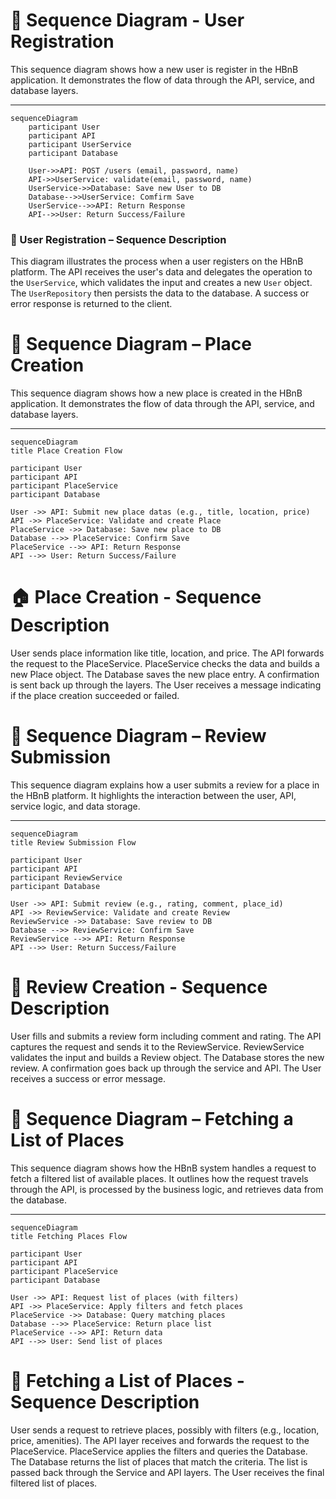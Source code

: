 # 🧩 Sequence Diagram - User Registration

This sequence diagram shows how a new user is register in the HBnB application.
It demonstrates the flow of data through the API, service, and database layers.

---

```mermaid
sequenceDiagram
    participant User
    participant API
    participant UserService
    participant Database

    User->>API: POST /users (email, password, name)
    API->>UserService: validate(email, password, name)
    UserService->>Database: Save new User to DB
    Database-->>UserService: Comfirm Save
    UserService-->>API: Return Response
	API-->>User: Return Success/Failure

```

### 👤 User Registration – Sequence Description

This diagram illustrates the process when a user registers on the HBnB platform.
The API receives the user's data and delegates the operation to the `UserService`,
which validates the input and creates a new `User` object. The `UserRepository`
then persists the data to the database. A success or error response is returned to the client.

# 🧩 Sequence Diagram – Place Creation

This sequence diagram shows how a new place is created in the HBnB application.
It demonstrates the flow of data through the API, service, and database layers.

---

```mermaid
sequenceDiagram
title Place Creation Flow

participant User
participant API
participant PlaceService
participant Database

User ->> API: Submit new place datas (e.g., title, location, price)
API ->> PlaceService: Validate and create Place
PlaceService ->> Database: Save new place to DB
Database -->> PlaceService: Confirm Save
PlaceService -->> API: Return Response
API -->> User: Return Success/Failure

```

# 🏠 Place Creation - Sequence Description

User sends place information like title, location, and price. The API forwards the request to the PlaceService. PlaceService checks the data and builds a new Place object. The Database saves the new place entry. A confirmation is sent back up through the layers. The User receives a message indicating if the place creation succeeded or failed.

# 🧩 Sequence Diagram – Review Submission

This sequence diagram explains how a user submits a review for a place in the HBnB platform.
It highlights the interaction between the user, API, service logic, and data storage.

---

```mermaid
sequenceDiagram
title Review Submission Flow

participant User
participant API
participant ReviewService
participant Database

User ->> API: Submit review (e.g., rating, comment, place_id)
API ->> ReviewService: Validate and create Review
ReviewService ->> Database: Save review to DB
Database -->> ReviewService: Confirm Save
ReviewService -->> API: Return Response
API -->> User: Return Success/Failure

```

# 📝 Review Creation - Sequence Description

User fills and submits a review form including comment and rating. The API captures the request and sends it to the ReviewService. ReviewService validates the input and builds a Review object. The Database stores the new review. A confirmation goes back up through the service and API. The User receives a success or error message.

# 🧩 Sequence Diagram – Fetching a List of Places

This sequence diagram shows how the HBnB system handles a request to fetch a filtered list of available places.
It outlines how the request travels through the API, is processed by the business logic, and retrieves data from the database.

---

```mermaid
sequenceDiagram
title Fetching Places Flow

participant User
participant API
participant PlaceService
participant Database

User ->> API: Request list of places (with filters)
API ->> PlaceService: Apply filters and fetch places
PlaceService ->> Database: Query matching places
Database -->> PlaceService: Return place list
PlaceService -->> API: Return data
API -->> User: Send list of places

```

# 📝 Fetching a List of Places - Sequence Description

User sends a request to retrieve places, possibly with filters (e.g., location, price, amenities). The API layer receives and forwards the request to the PlaceService. PlaceService applies the filters and queries the Database. The Database returns the list of places that match the criteria. The list is passed back through the Service and API layers. The User receives the final filtered list of places.
